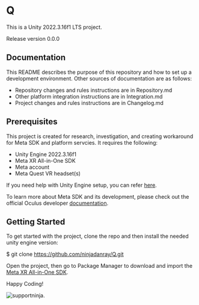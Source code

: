 # Q

This is a Unity 2022.3.16f1 LTS project.

Release version 0.0.0

## Documentation

This README describes the purpose of this repository and how to set up a development environment. Other sources of documentation are as follows:

- Repository changes and rules instructions are in Repository.md
- Other platform integration instructions are in Integration.md
- Project changes and rules instructions are in Changelog.md

## Prerequisites

This project is created for research, investigation, and creating workaround for Meta SDK and platform servcies. It requires the following:

- Unity Engine 2022.3.16f1
- Meta XR All-in-One SDK
- Meta account
- Meta Quest VR headset(s)

If you need help with Unity Engine setup, you can refer [here](https://unity.com/download).

To learn more about Meta SDK and its development, please check out the official Oculus developer [documentation](https://developer.oculus.com/resources/).

## Getting Started

To get started with the project, clone the repo and then install the needed unity engine version:

$ git clone https://github.com/ninjadanray/Q.git

Open the project, then go to Package Manager to download and import the [Meta XR All-in-One SDK](https://developer.oculus.com/downloads/package/meta-xr-sdk-all-in-one-upm/). 

 Happy Coding!

![supportninja.](https://assets.website-files.com/64149f79022d0c5fc8ce46e8/64149f79022d0cd45cce4719_Support%20Ninja%20%7C%20Full%20Logo.svg "owner")

#
